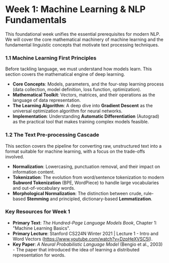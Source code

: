 # Week 1: Machine Learning & NLP Fundamentals

This foundational week unifies the essential prerequisites for modern NLP. We will cover the core mathematical machinery of machine learning and the fundamental linguistic concepts that motivate text processing techniques.

### 1.1 Machine Learning First Principles
Before tackling language, we must understand how models learn. This section covers the mathematical engine of deep learning.
* **Core Concepts**: Models, parameters, and the four-step learning process (data collection, model definition, loss function, optimization).
* **Mathematical Toolkit**: Vectors, matrices, and their operations as the language of data representation.
* **The Learning Algorithm**: A deep dive into **Gradient Descent** as the universal optimization algorithm for neural networks.
* **Implementation**: Understanding **Automatic Differentiation** (Autograd) as the practical tool that makes training complex models feasible.

### 1.2 The Text Pre-processing Cascade
This section covers the pipeline for converting raw, unstructured text into a format suitable for machine learning, with a focus on the trade-offs involved.
* **Normalization**: Lowercasing, punctuation removal, and their impact on information content.
* **Tokenization**: The evolution from word/sentence tokenization to modern **Subword Tokenization** (BPE, WordPiece) to handle large vocabularies and out-of-vocabulary words.
* **Morphological Normalization**: The distinction between crude, rule-based **Stemming** and principled, dictionary-based **Lemmatization**.

### Key Resources for Week 1
* **Primary Text**: *The Hundred-Page Language Models Book*, Chapter 1: "Machine Learning Basics".
* **Primary Lecture**: Stanford CS224N Winter 2021 | Lecture 1 - Intro and Word Vectors (https://www.youtube.com/watch?v=DzpHeXVSC5I).
* **Key Paper**: *A Neural Probabilistic Language Model* (Bengio et al., 2003) - The paper that introduced the idea of learning a distributed representation for words.